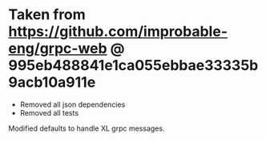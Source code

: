 # Taken from https://github.com/improbable-eng/grpc-web  @  995eb488841e1ca055ebbae33335b9acb10a911e


- Removed all json dependencies
- Removed all tests

Modified defaults to handle XL grpc messages.
